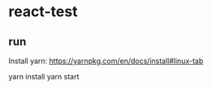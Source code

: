 # react-test

## run
Install yarn:
https://yarnpkg.com/en/docs/install#linux-tab

yarn install
yarn start
